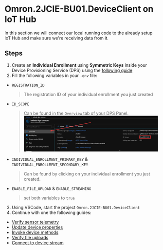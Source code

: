 # Omron.2JCIE-BU01.DeviceClient on IoT Hub

In this section we will connect our local running code to the already setup IoT Hub and make sure we're receiving data from it.

## Steps

1. Create an **Individual Enrollment** using **Symmetric Keys** inside your Device Provisioning Service (DPS) using the [following guide](https://docs.microsoft.com/en-us/azure/iot-dps/how-to-manage-enrollments)
1. Fill the following variables in your `.env` file:
  * `REGISTRATION_ID`
    > The registration ID of your individual enrollment you just created
  * `ID_SCOPE`
    > Can be found in the `Overview` tab of your DPS Panel.
    ![dps id scope](../img/dps_id_scope.png)
  * `INDIVIDUAL_ENROLLMENT_PRIMARY_KEY` & `INDIVIDUAL_ENROLLMENT_SECONDARY_KEY`
    > Can be found by clicking on your individual enrollment you just created.
  * `ENABLE_FILE_UPLOAD` & `ENABLE_STREAMING`
    > set both variables to `true`

3. Using VSCode, start the project `Omron.2JCIE-BU01.DeviceClient`
3. Continue with one the following guides:
  * [Verify sensor telemetry](iothub/telemetry.md)
  * [Update device properties](iothub/properties.md)
  * [Invoke device methods](iothub/methods.md)
  * [Verify file uploads](iothub/uploads.md)
  * [Connect to device stream](iothub/device-stream.md)
